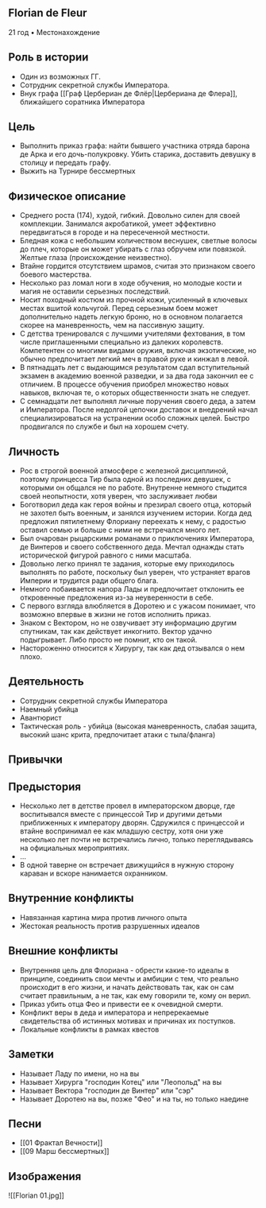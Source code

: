 ## Florian de Fleur

21 год • Местонахождение

## Роль в истории

* Один из возможных ГГ.
* Сотрудник секретной службы Императора.
* Внук графа [[Граф Цербериан де Флёр|Цербериана де Флера]], ближайшего соратника Императора

## Цель

* Выполнить приказ графа: найти бывшего участника отряда барона де Арка и его дочь-полукровку. Убить старика, доставить девушку в столицу и передать графу.
* Выжить на Турнире бессмертных

## Физическое описание

* Среднего роста (174), худой, гибкий. Довольно силен для своей комплекции. Занимался акробатикой, умеет эффективно передвигаться в городе и на пересеченной местности.
* Бледная кожа с небольшим количеством веснушек, светлые волосы до плеч, которые он может убирать с глаз обручем или повязкой. Желтые глаза (происхождение неизвестно).
* Втайне гордится отсутствием шрамов, считая это признаком своего боевого мастерства.
* Несколько раз ломал ноги в ходе обучения, но молодые кости и магия не оставили серьезных последствий.
* Носит походный костюм из прочной кожи, усиленный в ключевых местах вшитой кольчугой. Перед серьезным боем может дополнительно надеть легкую броню, но в основном полагается скорее на маневренность, чем на пассивную защиту.
* С детства тренировался с лучшими учителями фехтования, в том числе приглашенными специально из далеких королевств. Компетентен со многими видами оружия, включая экзотические, но обычно предпочитает легкий меч в правой руке и кинжал в левой.
* В пятнадцать лет с выдающимся результатом сдал вступительный экзамен в академию военной разведки, и за два года закончил ее с отличием. В процессе обучения приобрел множество новых навыков, включая те, о которых общественности знать не следует.
* С семнадцати лет выполнял личные поручения своего деда, а затем и Императора. После недолгой цепочки доставок и внедрений начал специализироваться на устранении особо сложных целей. Быстро продвигался по службе и был на хорошем счету.

## Личность

* Рос в строгой военной атмосфере с железной дисциплиной, поэтому принцесса Тир была одной из последних девушек, с которыми он общался не по работе. Внутренне немного стыдится своей неопытности, хотя уверен, что заслуживает любви
* Боготворил деда как героя войны и презирал своего отца, который не захотел быть военным, и занялся изучением истории. Когда дед предложил пятилетнему Флориану переехать к нему, с радостью оставил семью и больше с ними не встречался много лет.
* Был очарован рыцарскими романами о приключениях Императора, де Винтеров и своего собственного деда. Мечтал однажды стать исторической фигурой равного с ними масштаба.
* Довольно легко принял те задания, которые ему приходилось выполнять по работе, поскольку был уверен, что устраняет врагов Империи и трудится ради общего блага.
* Немного побаивается напора Лады и предпочитает отклонить ее откровенные предложения из-за неуверенности в себе.
* С первого взгляда влюбляется в Доротею и с ужасом понимает, что возможно впервые в жизни не готов исполнить приказ.
* Знаком с Вектором, но не озвучивает эту информацию другим спутникам, так как действует инкогнито. Вектор удачно подыгрывает. Либо просто не помнит, кто он такой.
* Настороженно относится к Хирургу, так как дед отзывался о нем плохо.

## Деятельность

* Сотрудник секретной службы Императора
* Наемный убийца
* Авантюрист
* Тактическая роль - убийца (высокая маневренность, слабая защита, высокий шанс крита, предпочитает атаки с тыла/фланга)

## Привычки



## Предыстория

* Несколько лет в детстве провел в императорском дворце, где воспитывался вместе с принцессой Тир и другими детьми приближенных к императору дворян. Сдружился с принцессой и втайне воспринимал ее как младшую сестру, хотя они уже несколько лет почти не встречались лично, только переглядываясь на официальных мероприятиях.
* ...
* В одной таверне он встречает движущийся в нужную сторону караван и вскоре нанимается охранником.

## Внутренние конфликты

* Навязанная картина мира против личного опыта
* Жестокая реальность против разрушенных идеалов

## Внешние конфликты

* Внутренняя цель для Флориана - обрести какие-то идеалы в принципе, соединить свои мечты и амбиции с тем, что реально происходит в его жизни, и начать действовать так, как он сам считает правильным, а не так, как ему говорили те, кому он верил.
* Приказ убить отца Фео и привести ее к очевидной смерти.
* Конфликт веры в деда и императора и непререкаемые свидетельства об истинных мотивах и причинах их поступков.
* Локальные конфликты в рамках квестов

## Заметки

* Называет Ладу по имени, но на вы
* Называет Хирурга "господин Котец" или "Леопольд" на вы
* Называет Вектора "господин де Винтер" или "сэр"
* Называет Доротею на вы, позже "Фео" и на ты, но только наедине

## Песни

* [[01 Фрактал Вечности]]
* [[09 Марш бессмертных]]

## Изображения

![[Florian 01.jpg]]